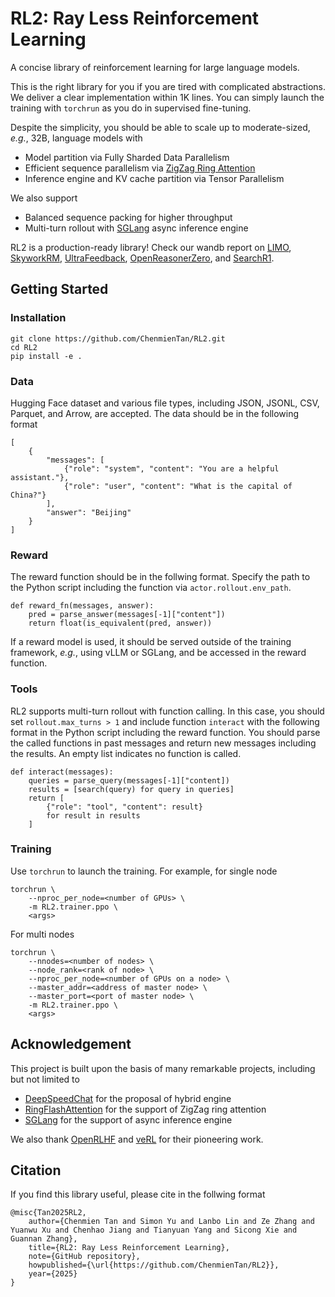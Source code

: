# RL2: Ray Less Reinforcement Learning

A concise library of reinforcement learning for large language models.

This is the right library for you if you are tired with complicated abstractions.
We deliver a clear implementation within 1K lines.
You can simply launch the training with `torchrun` as you do in supervised fine-tuning.

Despite the simplicity, you should be able to scale up to moderate-sized, *e.g.*, 32B, language models with

* Model partition via Fully Sharded Data Parallelism
* Efficient sequence parallelism via [ZigZag Ring Attention](https://github.com/zhuzilin/ring-flash-attention)
* Inference engine and KV cache partition via Tensor Parallelism

We also support

* Balanced sequence packing for higher throughput
* Multi-turn rollout with [SGLang](https://github.com/sgl-project/sglang) async inference engine

RL2 is a production-ready library! Check our wandb report on [LIMO](https://wandb.ai/chenmientan/LIMO_archive), [SkyworkRM](https://wandb.ai/chenmientan/SkyworkRM_archive), [UltraFeedback](https://wandb.ai/chenmientan/UltraFeedback_archive), [OpenReasonerZero](https://wandb.ai/chenmientan/OpenReasonerZero_archive), and [SearchR1](https://wandb.ai/chenmientan/SearchR1_archive).

## Getting Started


### Installation

```
git clone https://github.com/ChenmienTan/RL2.git
cd RL2
pip install -e .
```


### Data

Hugging Face dataset and various file types, including JSON, JSONL, CSV, Parquet, and Arrow, are accepted.
The data should be in the following format

```
[
    {
        "messages": [
            {"role": "system", "content": "You are a helpful assistant."},
            {"role": "user", "content": "What is the capital of China?"}
        ],
        "answer": "Beijing"
    }
]
```

### Reward

The reward function should be in the follwing format.
Specify the path to the Python script including the function via `actor.rollout.env_path`.

```
def reward_fn(messages, answer):
    pred = parse_answer(messages[-1]["content"])
    return float(is_equivalent(pred, answer))
```

If a reward model is used, it should be served outside of the training framework, *e.g.*, using vLLM or SGLang, and be accessed in the reward function.

### Tools

RL2 supports multi-turn rollout with function calling.
In this case, you should set `rollout.max_turns > 1` and include function `interact` with the following format in the Python script including the reward function.
You should parse the called functions in past messages and return new messages including the results.
An empty list indicates no function is called.

```
def interact(messages):
    queries = parse_query(messages[-1]["content])
    results = [search(query) for query in queries]
    return [
        {"role": "tool", "content": result}
        for result in results
    ]
```

### Training

Use `torchrun` to launch the training. For example, for single node
```
torchrun \
    --nproc_per_node=<number of GPUs> \
    -m RL2.trainer.ppo \
    <args>
```
For multi nodes
```
torchrun \
    --nnodes=<number of nodes> \
    --node_rank=<rank of node> \
    --nproc_per_node=<number of GPUs on a node> \
    --master_addr=<address of master node> \
    --master_port=<port of master node> \
    -m RL2.trainer.ppo \
    <args>
```

## Acknowledgement

This project is built upon the basis of many remarkable projects, including but not limited to
* [DeepSpeedChat](https://github.com/deepspeedai/DeepSpeedExamples/tree/master/applications/DeepSpeed-Chat) for the proposal of hybrid engine
* [RingFlashAttention](https://github.com/zhuzilin/ring-flash-attention) for the support of ZigZag ring attention
* [SGLang](https://github.com/sgl-project/sglang) for the support of async inference engine

We also thank [OpenRLHF](https://github.com/OpenRLHF/OpenRLHF) and [veRL](https://github.com/volcengine/verl) for their pioneering work.

## Citation
If you find this library useful, please cite in the follwing format
```
@misc{Tan2025RL2,
    author={Chenmien Tan and Simon Yu and Lanbo Lin and Ze Zhang and Yuanwu Xu and Chenhao Jiang and Tianyuan Yang and Sicong Xie and Guannan Zhang},
    title={RL2: Ray Less Reinforcement Learning},
    note={GitHub repository},
    howpublished={\url{https://github.com/ChenmienTan/RL2}},
    year={2025}
}
```